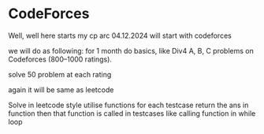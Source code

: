 # CodeForces

Well, well here starts my cp arc
04.12.2024 will start with codeforces

we will do as following:
for 1 month do basics, like Div4 A, B, C problems on Codeforces (800–1000 ratings).

solve 50 problem at each rating

again it will be same as leetcode


Solve in leetcode style
utilise functions for each testcase
return the ans in function
then that function is called in testcases
like calling function in while loop
